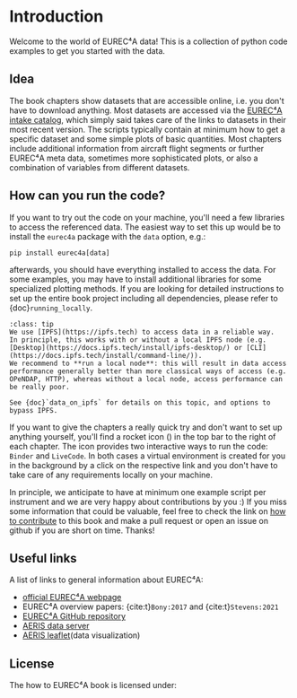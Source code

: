 # Introduction

Welcome to the world of EUREC⁴A data!
This is a collection of python code examples to get you started with the data.

## Idea
The book chapters show datasets that are accessible online, i.e. you don't have to download anything. Most datasets are accessed via the [EUREC⁴A intake catalog](https://github.com/eurec4a/eurec4a-intake), which simply said takes care of the links to datasets in their most recent version.
The scripts typically contain at minimum how to get a specific dataset and some simple plots of basic quantities. Most chapters include additional information from aircraft flight segments or further EUREC⁴A meta data, sometimes more sophisticated plots, or also a combination of variables from different datasets.

## How can you run the code?
If you want to try out the code on your machine, you'll need a few libraries to access the referenced data.
The easiest way to set this up would be to install the `eurec4a` package with the `data` option, e.g.:
```
pip install eurec4a[data]
```
afterwards, you should have everything installed to access the data. For some examples, you may have to install additional libraries for some specialized plotting methods.
If you are looking for detailed instructions to set up the entire book project including all dependencies, please refer to {doc}`running_locally`.

```{admonition} use of IPFS
:class: tip
We use [IPFS](https://ipfs.tech) to access data in a reliable way.
In principle, this works with or without a local IPFS node (e.g. [Desktop](https://docs.ipfs.tech/install/ipfs-desktop/) or [CLI](https://docs.ipfs.tech/install/command-line/)).
We recommend to **run a local node**: this will result in data access performance generally better than more classical ways of access (e.g. OPeNDAP, HTTP), whereas without a local node, access performance can be really poor.

See {doc}`data_on_ipfs` for details on this topic, and options to bypass IPFS.
```

If you want to give the chapters a really quick try and don't want to set up anything yourself, you'll find a rocket icon (<i class="fas fa-rocket"></i>) in the top bar to the right of each chapter. The icon provides two interactive ways to run the code: `Binder` and `LiveCode`. In both cases a virtual environment is created for you in the background by a click on the respective link and you don't have to take care of any requirements locally on your machine.

In principle, we anticipate to have at minimum one example script per instrument and we are very happy about contributions by you :)
If you miss some information that could be valuable, feel free to check the link on [how to contribute](https://github.com/eurec4a/how_to_eurec4a/blob/master/CONTRIBUTING.md) to this book and make a pull request or open an issue on github if you are short on time. Thanks!

## Useful links
A list of links to general information about EUREC⁴A:
* [official EUREC⁴A webpage](http://eurec4a.eu/)
* EUREC⁴A overview papers: {cite:t}`Bony:2017` and {cite:t}`Stevens:2021`
* [EUREC⁴A GitHub repository](https://github.com/eurec4a)
* [AERIS data server](https://observations.ipsl.fr/aeris/eurec4a-data/)
* [AERIS leaflet](https://observations.ipsl.fr/aeris/eurec4a/Leaflet/index.html)(data visualization)

## License

The how to EUREC⁴A book is licensed under:

```{include} LICENSE
```
